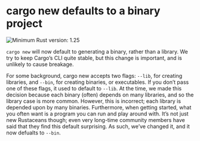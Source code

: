 # cargo new defaults to a binary project

![Minimum Rust version: 1.25](https://img.shields.io/badge/Minimum%20Rust%20Version-1.25-brightgreen.svg)

`cargo new` will now default to generating a binary, rather than a library.
We try to keep Cargo’s CLI quite stable, but this change is important, and is
unlikely to cause breakage.

For some background, cargo new accepts two flags: `--lib`, for creating
libraries, and `--bin`, for creating binaries, or executables. If you don’t
pass one of these flags, it used to default to `--lib`. At the time, we made
this decision because each binary (often) depends on many libraries, and so
the library case is more common. However, this is incorrect; each library is
depended upon by many binaries. Furthermore, when getting started, what you
often want is a program you can run and play around with. It’s not just new
Rustaceans though; even very long-time community members have said that they
find this default surprising. As such, we’ve changed it, and it now defualts
to `--bin`.